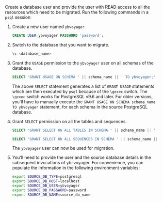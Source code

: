 
Create a database user and provide the user with READ access to all the resources which need to be migrated. Run the following commands in a `psql` session:

1. Create a new user named `ybvoyager`.

   ```sql
   CREATE USER ybvoyager PASSWORD 'password';
   ```

1. Switch to the database that you want to migrate.

   ```sql
   \c <database_name>
   ```

1. Grant the `USAGE` permission to the `ybvoyager` user on all schemas of the database.

   ```sql
   SELECT 'GRANT USAGE ON SCHEMA ' || schema_name || ' TO ybvoyager;' FROM information_schema.schemata; \gexec
   ```

   The above `SELECT` statement generates a list of `GRANT USAGE` statements which are then executed by `psql` because of the `\gexec` switch. The `\gexec` switch works for PostgreSQL v9.6 and later. For older versions, you'll have to manually execute the `GRANT USAGE ON SCHEMA schema_name TO ybvoyager` statement, for each schema in the source PostgreSQL database.

1. Grant `SELECT` permission on all the tables and sequences.

   ```sql
   SELECT 'GRANT SELECT ON ALL TABLES IN SCHEMA ' || schema_name || ' TO ybvoyager;' FROM information_schema.schemata; \gexec

   SELECT 'GRANT SELECT ON ALL SEQUENCES IN SCHEMA ' || schema_name || ' TO ybvoyager;' FROM information_schema.schemata; \gexec
   ```

   The `ybvoyager` user can now be used for migration.

1. You'll need to provide the user and the source database details in the subsequent invocations of yb-voyager. For convenience, you can populate the information in the following environment variables:

   ```sh
   export SOURCE_DB_TYPE=postgresql
   export SOURCE_DB_HOST=localhost
   export SOURCE_DB_USER=ybvoyager
   export SOURCE_DB_PASSWORD=password
   export SOURCE_DB_NAME=source_db_name
   ```
